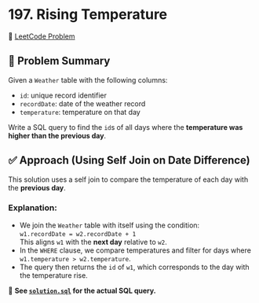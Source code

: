 # 197. Rising Temperature

🔗 [LeetCode Problem](https://leetcode.com/problems/rising-temperature/)

## 🧠 Problem Summary

Given a `Weather` table with the following columns:
- `id`: unique record identifier
- `recordDate`: date of the weather record
- `temperature`: temperature on that day

Write a SQL query to find the `id`s of all days where the **temperature was higher than the previous day**.

## ✅ Approach (Using Self Join on Date Difference)

This solution uses a self join to compare the temperature of each day with the **previous day**.

### Explanation:

- We join the `Weather` table with itself using the condition:  
  `w1.recordDate = w2.recordDate + 1`  
  This aligns `w1` with the **next day** relative to `w2`.
- In the `WHERE` clause, we compare temperatures and filter for days where  
  `w1.temperature > w2.temperature`.
- The query then returns the `id` of `w1`, which corresponds to the day with the temperature rise.

📄 **See [`solution.sql`](./solution.sql) for the actual SQL query.**
